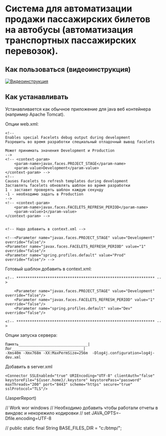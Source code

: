 # Система для автоматизации продажи пассажирских билетов на автобусы (автоматизация транспортных пассажирских перевозок).

## Как пользоваться (видеоинструкция)
[![Видеоинструкция](https://img.youtube.com/vi/E-VcN4te_Tc/0.jpg)](https://youtu.be/E-VcN4te_Tc?feature=shared)

## Как устанавливать

Устанавливается как обычное приложение для java веб контейнера (например Apache Tomcat).

Опции web.xml:

	<!-- 
	Enables special Facelets debug output during development
	Разрешить во время разработки специальный отладочный вывод facelets
	
	Может принимать значения Development и Production
	-->
	<!-- <context-param>
		<param-name>javax.faces.PROJECT_STAGE</param-name>
		<param-value>Development</param-value>
	</context-param> -->
	<!-- 
	Causes Facelets to refresh templates during development
	Заставлять facelets обновлять шаблон во время разработки
	1 - заставит проверять шаблон каждую секунду
	-1 - необходимо задать в Production  
	-->
	<!-- <context-param>
		<param-name>javax.faces.FACELETS_REFRESH_PERIOD</param-name>
		<param-value>1</param-value>
	</context-param> -->
	
	
	<!-- Надо добавить в context.xml -->

	<!--<Parameter name="javax.faces.PROJECT_STAGE" value="Development" override="false"/> 
	<Parameter name="javax.faces.FACELETS_REFRESH_PERIOD" value="1" override="false"/> 
	<Parameter name="spring.profiles.default" value="Prod" override="false"/> -->


Готовый шаблон добавить в context.xml:

	<!-- ************************************************************** -->
	 
      	<Parameter name="javax.faces.PROJECT_STAGE" value="Development" override="false"/>
     	<Parameter name="javax.faces.FACELETS_REFRESH_PERIOD" value="1" override="false"/>
     	<Parameter name="spring.profiles.default" value="Dev" override="false"/>

	<!-- ************************************************************** -->
		
Опции запуска сервера:

	Память_______________________________| Лог________________________________|
	-Xms40m -Xmx768m -XX:MaxPermSize=256m  -Dlog4j.configuration=log4j-dev.xml

Добавить в server.xml

	<Connector SSLEnabled="true" URIEncoding="UTF-8" clientAuth="false" 
	keystoreFile="${user.home}/.keystore" keystorePass="password" 
	maxThreads="200" port="8443" scheme="https" secure="true" sslProtocol="TLS"/>


(JasperReport)

// Work wor windows
// Необходимо добавить чтобы работали отчеты в виндовс и некорежило кодировки
// set JAVA_OPTS=-Dfile.encoding=UTF-8
	
// public static final String BASE_FILES_DIR = "c:/btmp/";





	
